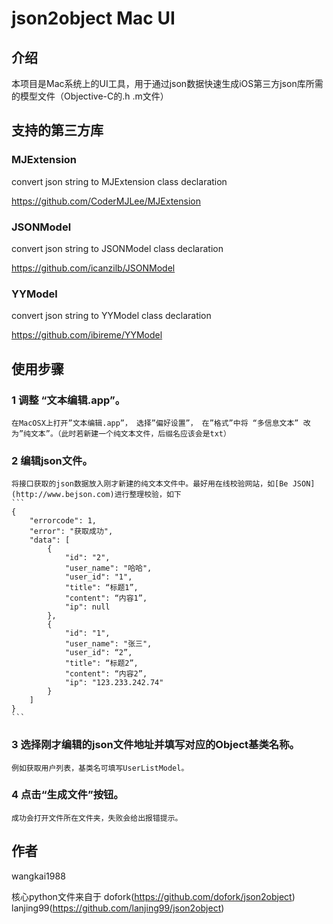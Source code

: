 # json2object Mac UI

## 介绍

本项目是Mac系统上的UI工具，用于通过json数据快速生成iOS第三方json库所需的模型文件（Objective-C的.h .m文件）

## 支持的第三方库

### MJExtension
convert json string to MJExtension class declaration

https://github.com/CoderMJLee/MJExtension


### JSONModel
convert json string to JSONModel class declaration

https://github.com/icanzilb/JSONModel


### YYModel
convert json string to YYModel class declaration

https://github.com/ibireme/YYModel


## 使用步骤

### 1 调整 “文本编辑.app”。
 
    在MacOSX上打开”文本编辑.app”， 选择”偏好设置”， 在”格式”中将 “多信息文本” 改为”纯文本”。（此时若新建一个纯文本文件，后缀名应该会是txt）

### 2 编辑json文件。

    将接口获取的json数据放入刚才新建的纯文本文件中。最好用在线校验网站，如[Be JSON](http://www.bejson.com)进行整理校验，如下
    ```
    {
        "errorcode": 1,
        "error": "获取成功",
        "data": [
            {
                "id": "2",
                "user_name": "哈哈",
                "user_id": "1",
                "title": “标题1”,
                "content": “内容1”,
                "ip": null
            },
            {
                "id": "1",
                "user_name": "张三",
                "user_id": “2”,
                "title": “标题2”,
                "content": “内容2”,
                "ip": "123.233.242.74"
            }
        ]
    }
    ```

### 3 选择刚才编辑的json文件地址并填写对应的Object基类名称。

    例如获取用户列表，基类名可填写UserListModel。

### 4 点击“生成文件”按钮。

    成功会打开文件所在文件夹，失败会给出报错提示。


## 作者

wangkai1988

核心python文件来自于
dofork(https://github.com/dofork/json2object)
lanjing99(https://github.com/lanjing99/json2object)


